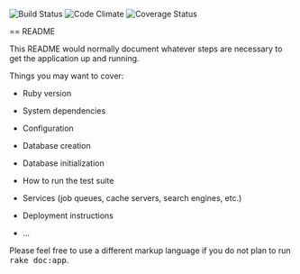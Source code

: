 ![Build Status](https://codeship.com/projects/5c41c090-c932-0134-4c4c-422f29a80ca3/status?branch=master)
![Code Climate](https://codeclimate.com/github/douroudous/youtab.png)
![Coverage Status](https://coveralls.io/repos/douroudous/youtab/badge.png)

== README

This README would normally document whatever steps are necessary to get the
application up and running.

Things you may want to cover:

* Ruby version

* System dependencies

* Configuration

* Database creation

* Database initialization

* How to run the test suite

* Services (job queues, cache servers, search engines, etc.)

* Deployment instructions

* ...


Please feel free to use a different markup language if you do not plan to run
<tt>rake doc:app</tt>.
